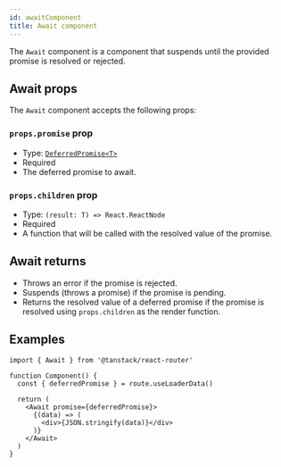 ```yaml
---
id: awaitComponent
title: Await component
---
```


The `Await` component is a component that suspends until the provided promise is resolved or rejected.

## Await props

The `Await` component accepts the following props:

### `props.promise` prop

- Type: [`DeferredPromise<T>`](./api/router/DeferredPromiseType)
- Required
- The deferred promise to await.

### `props.children` prop

- Type: `(result: T) => React.ReactNode`
- Required
- A function that will be called with the resolved value of the promise.

## Await returns

- Throws an error if the promise is rejected.
- Suspends (throws a promise) if the promise is pending.
- Returns the resolved value of a deferred promise if the promise is resolved using `props.children` as the render function.

## Examples

```tsx
import { Await } from '@tanstack/react-router'

function Component() {
  const { deferredPromise } = route.useLoaderData()

  return (
    <Await promise={deferredPromise}>
      {(data) => (
        <div>{JSON.stringify(data)}</div>
      )}
    </Await>
  )
}
```
